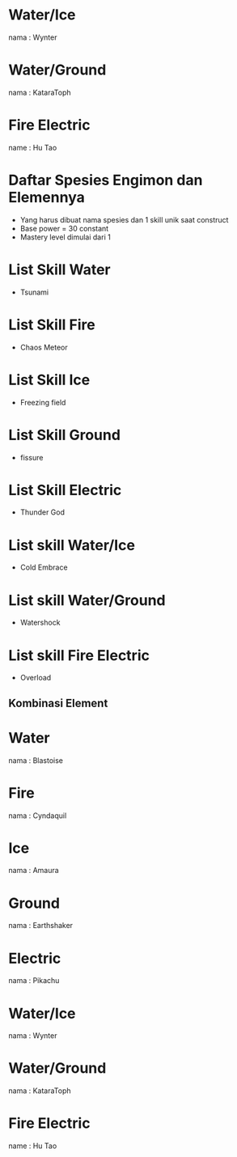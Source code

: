 # Water/Ice
nama : Wynter

# Water/Ground
nama : KataraToph

# Fire Electric
name : Hu Tao

# Daftar Spesies Engimon dan Elemennya

- Yang harus dibuat nama spesies dan 1 skill unik saat construct
- Base power = 30 constant
- Mastery level dimulai dari 1

# List Skill Water
- Tsunami

# List Skill Fire
- Chaos Meteor

# List Skill Ice
- Freezing field

# List Skill Ground
- fissure

# List Skill Electric
- Thunder God

# List skill Water/Ice
- Cold Embrace

# List skill Water/Ground
- Watershock

# List skill Fire Electric
- Overload

## Kombinasi Element


# Water
nama : Blastoise
# Fire
nama : Cyndaquil

# Ice
nama : Amaura

# Ground
nama : Earthshaker

# Electric
nama : Pikachu

# Water/Ice
nama : Wynter

# Water/Ground
nama : KataraToph

# Fire Electric
name : Hu Tao
